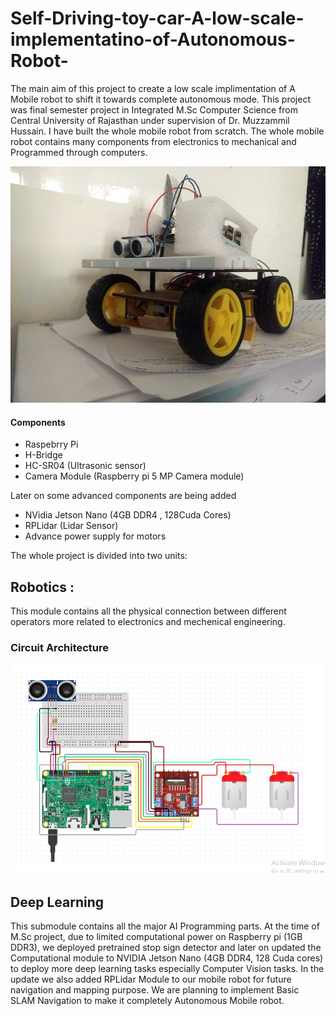 # Self-Driving-toy-car-A-low-scale-implementatino-of-Autonomous-Robot-

The main aim of this project to create a low scale implimentation of A Mobile robot to shift it towards complete autonomous mode. This project was final semester project in Integrated M.Sc Computer Science from Central University of Rajasthan under supervision of Dr. Muzzammil Hussain. I have built the whole mobile robot from scratch. The whole mobile robot contains many components from electronics to mechanical and Programmed through computers.


<p align="center">
  <img src="https://github.com/BharatDadwaria/Self-Driving-toy-car-A-low-scale-implementatino-of-Autonomous-Robot-/blob/master/IMG_20190416_130608122.jpg?raw=true">
</p>


#### Components
* Raspebrry Pi
* H-Bridge
* HC-SR04 (Ultrasonic sensor)
* Camera Module (Raspberry pi 5 MP Camera module)

Later on some advanced components are being added 
* NVidia Jetson Nano (4GB DDR4 , 128Cuda Cores)
* RPLidar (Lidar Sensor)
* Advance power supply for motors

The whole project is divided into two units:
## Robotics :
This module contains all the physical connection between different operators more related to electronics and mechenical engineering.
### Circuit Architecture

<p align="center">
  <img src="https://raw.githubusercontent.com/BharatDadwaria/Self-Driving-toy-car-A-low-scale-implementatino-of-Autonomous-Robot-/master/sdc_circuit.PNG">
</p>

## Deep Learning
This submodule contains all the major AI Programming parts. At the time of M.Sc project, due to limited computational power on Raspberry pi (1GB DDR3), we deployed pretrained stop sign detector and later on updated the Computational module to NVIDIA Jetson Nano (4GB DDR4, 128 Cuda cores) to deploy more deep learning tasks especially Computer Vision tasks.
In the update we also added RPLidar Module to our mobile robot for future navigation and mapping purpose. We are planning to implement Basic SLAM Navigation to make it completely Autonomous Mobile robot.


